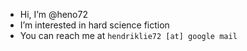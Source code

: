 - Hi, I’m @heno72
- I’m interested in hard science fiction
- You can reach me at ```hendriklie72 [at] google mail```

<!---
heno72/heno72 is a ✨ special ✨ repository because its `README.md` (this file) appears on your GitHub profile.
You can click the Preview link to take a look at your changes.
--->
